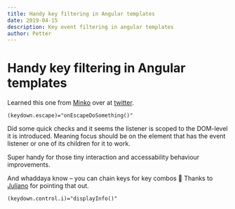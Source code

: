 ```yaml
---
title: Handy key filtering in Angular templates
date: 2019-04-15
description: Key event filtering in angular templates
author: Petter
---
```

# Handy key filtering in Angular templates

Learned this one from [Minko](https://github.com/mgechev) over at [twitter](https://twitter.com/mgechev/status/1097369234047348736).



```
(keydown.escape)="onEscapeDoSomething()"
```

Did some quick checks and it seems the listener is scoped to the DOM-level it is introduced. Meaning focus should be on the element that has the event listener or one of its children for it to work.

Super handy for those tiny interaction and accessability behaviour improvements.


And whaddaya know – you can chain keys for key combos 🤗 Thanks to [Juliano](https://twitter.com/julianopavel) for pointing that out.
```
(keydown.control.i)="displayInfo()"
```